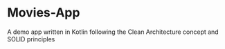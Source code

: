 # Movies-App
A demo app written in Kotlin following the Clean Architecture concept and SOLID principles
